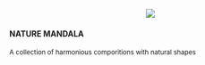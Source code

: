 
<!-- Supports html tags https://demo.fwfh.dev/supported/tags.html -->

<p align="center">
  <a href="https://litemint.com/explore?n=0elycolz.litemint.store" style="text-decoration: none;">
    <img src="https://nunaproject.art/assets/img/content/mandala.jpg" />
  </a>
  <br>
  <h4>NATURE MANDALA</h4>
  <small>A collection of harmonious comporitions with natural shapes</small>
</p>


